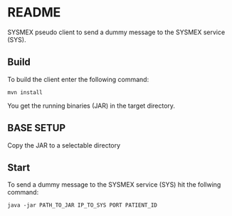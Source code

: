 # README
SYSMEX pseudo client to send a dummy message to the SYSMEX service (SYS).

## Build
To build the client enter the following command:

	mvn install
	
You get the running binaries (JAR) in the target directory.

## BASE SETUP
Copy the JAR to a selectable directory

## Start
To send a dummy message to the SYSMEX service (SYS) hit the follwing command:

	java -jar PATH_TO_JAR IP_TO_SYS PORT PATIENT_ID